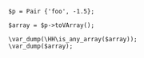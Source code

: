 ```basic-usage.php
$p = Pair {'foo', -1.5};

$array = $p->toVArray();

\var_dump(\HH\is_any_array($array));
\var_dump($array);
```
